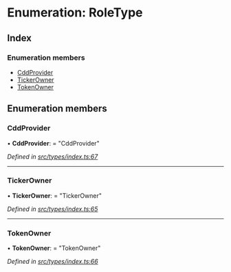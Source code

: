 # Enumeration: RoleType

## Index

### Enumeration members

* [CddProvider](roletype.md#cddprovider)
* [TickerOwner](roletype.md#tickerowner)
* [TokenOwner](roletype.md#tokenowner)

## Enumeration members

###  CddProvider

• **CddProvider**: = "CddProvider"

*Defined in [src/types/index.ts:67](https://github.com/PolymathNetwork/polymesh-sdk/blob/3b32ccad/src/types/index.ts#L67)*

___

###  TickerOwner

• **TickerOwner**: = "TickerOwner"

*Defined in [src/types/index.ts:65](https://github.com/PolymathNetwork/polymesh-sdk/blob/3b32ccad/src/types/index.ts#L65)*

___

###  TokenOwner

• **TokenOwner**: = "TokenOwner"

*Defined in [src/types/index.ts:66](https://github.com/PolymathNetwork/polymesh-sdk/blob/3b32ccad/src/types/index.ts#L66)*
